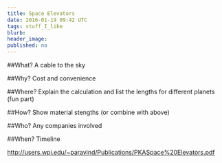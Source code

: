 ```yaml
---
title: Space Elevators
date: 2016-01-19 09:42 UTC
tags: stuff_I_like
blurb: 
header_image: 
published: no
---
```

##What?
A cable to the sky

##Why?
Cost and convenience

##Where?
Explain the calculation and list the lengths for different planets (fun part)

##How?
Show material stengths (or combine with above)

##Who?
Any companies involved

##When?
Timeline

http://users.wpi.edu/~paravind/Publications/PKASpace%20Elevators.pdf